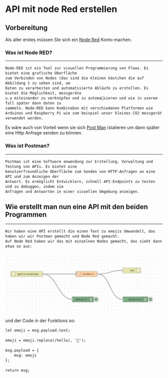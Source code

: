 # API mit node Red erstellen 
## Vorbereitung
Als aller erstes müssen SIe sich ein [Node Red](https://nodered.org/) Konto machen. 
### Was ist Node RED?
***
    Node-RED ist ein Tool zur visuellen Programmierung von Flows. Es bietet eine grafische Oberfläche
    zum Verbinden von Nodes (das sind die kleinen kästchen die auf Abbildung 1 zu sehen sind, um
    Daten zu verarbeiten und automatisierte Abläufe zu erstellen. Es bietet die Möglichkeit, messgeräte
    u.a miteinander zu verknüpfen und zu automa􀆟sieren und wie in userem fall später dann daten zu
    sammeln. Node-RED kann Kombinabon mit verschiedenen Platformen wie Arduinos und Raspberry Pi wie zum beispiel unser kleines CO2 messgerät verwendet werden.
  
Es wäre auch von Vorteil wenn sie sich [Post Man](https://www.postman.com/downloads/https://www.postman.com/downloads/) istalieren um dann später eine Http Anfrage senden zu können. 

### Was ist Postman?
***
    Postman ist eine Software anwendung zur Erstellung, Verwaltung und Testung von APIs. Es bietet eine
    benutzerfreundliche Oberfläche zum Senden von HTTP-Anfragen an eine API und zum Anzeigen der
    Antwort. Es ermöglicht Entwicklern, schnell API-Endpoints zu testen und zu debuggen, indem sie
    Anfragen und Antworten in einer visuellen Umgebung anzeigen.

## Wie erstellt man nun eine API mit den beiden Programmen
***
    Wir haben eine API erstellt die einen Text zu emojis Umwandelt, das haben wir wir Postman gemacht und Node Red gemacht. 
    Auf Node Red haben wir das mit einzelnen Nodes gemacht, das sieht dann etwa so aus:
![image](Bild1.jpg)

und der Code in der Funktions so:


```
let emoji = msg.payload.text;

emoji = emoji.replace(/hello/, '👋');

msg.payload = {
    msg: emoji
};

return msg;

